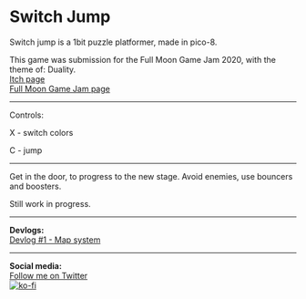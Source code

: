 # Switch Jump
Switch jump is a 1bit puzzle platformer, made in pico-8.

This game was submission for the Full Moon Game Jam 2020, with the theme of: Duality.  
[Itch page](https://achie.itch.io/switch-jump)  
[Full Moon Game Jam page](https://itch.io/jam/full-moon-game-jam/entries)  

--- 

Controls: 

X - switch colors

C - jump

---

Get in the door, to progress to the new stage. Avoid enemies, use bouncers and boosters.

Still work in progress.

---
**Devlogs:**  
[Devlog #1 - Map system](https://achie.itch.io/switch-jump/devlog/124432/devlog-1-map-system)


---  
**Social media:**  
[Follow me on Twitter](https://twitter.com/Achie7240)  
[![ko-fi](https://www.ko-fi.com/img/githubbutton_sm.svg)](https://ko-fi.com/L4L81GBPX)
